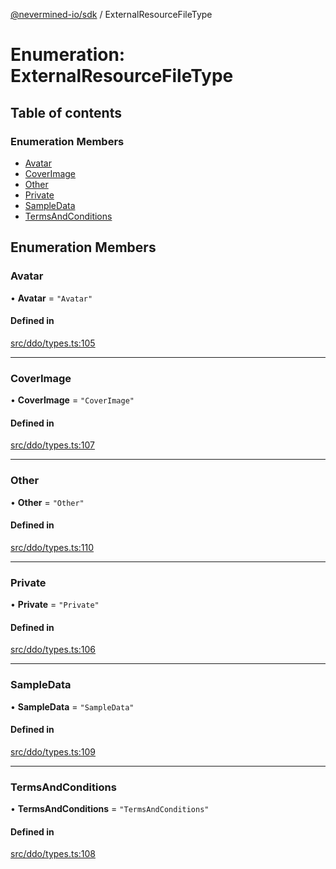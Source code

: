 [@nevermined-io/sdk](../code-reference.md) / ExternalResourceFileType

# Enumeration: ExternalResourceFileType

## Table of contents

### Enumeration Members

- [Avatar](ExternalResourceFileType.md#avatar)
- [CoverImage](ExternalResourceFileType.md#coverimage)
- [Other](ExternalResourceFileType.md#other)
- [Private](ExternalResourceFileType.md#private)
- [SampleData](ExternalResourceFileType.md#sampledata)
- [TermsAndConditions](ExternalResourceFileType.md#termsandconditions)

## Enumeration Members

### Avatar

• **Avatar** = `"Avatar"`

#### Defined in

[src/ddo/types.ts:105](https://github.com/nevermined-io/sdk-js/blob/bb26f8ab/src/ddo/types.ts#L105)

---

### CoverImage

• **CoverImage** = `"CoverImage"`

#### Defined in

[src/ddo/types.ts:107](https://github.com/nevermined-io/sdk-js/blob/bb26f8ab/src/ddo/types.ts#L107)

---

### Other

• **Other** = `"Other"`

#### Defined in

[src/ddo/types.ts:110](https://github.com/nevermined-io/sdk-js/blob/bb26f8ab/src/ddo/types.ts#L110)

---

### Private

• **Private** = `"Private"`

#### Defined in

[src/ddo/types.ts:106](https://github.com/nevermined-io/sdk-js/blob/bb26f8ab/src/ddo/types.ts#L106)

---

### SampleData

• **SampleData** = `"SampleData"`

#### Defined in

[src/ddo/types.ts:109](https://github.com/nevermined-io/sdk-js/blob/bb26f8ab/src/ddo/types.ts#L109)

---

### TermsAndConditions

• **TermsAndConditions** = `"TermsAndConditions"`

#### Defined in

[src/ddo/types.ts:108](https://github.com/nevermined-io/sdk-js/blob/bb26f8ab/src/ddo/types.ts#L108)
